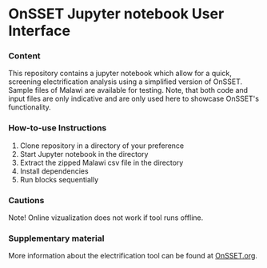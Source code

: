 # OnSSET Jupyter notebook User Interface

### Content

This repository contains a jupyter notebook which allow for a quick, screening electrification analysis using a simplified version of OnSSET. Sample files of Malawi are available for testing. Note, that both code and input files are only indicative and are only used here to showcase OnSSET's functionality.

### How-to-use Instructions 

1. Clone repository in a directory of your preference
2. Start Jupyter notebook in the directory 
3. Extract the zipped Malawi csv file in the directory
4. Install dependencies
5. Run blocks sequentially 

### Cautions

Note! Online vizualization does not work if tool runs offline.

### Supplementary material

More information about the electrification tool can be found at [OnSSET.org](http://www.onsset.org/).
